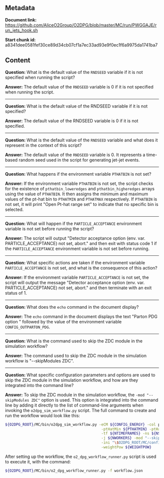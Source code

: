 ## Metadata

**Document link:** https://github.com/AliceO2Group/O2DPG/blob/master/MC/run/PWGGAJE/run_jets_hook.sh

**Start chunk id:** a8341dee0581fef30ce89d34cb07cf1a7ec33ad93e9f0ec1f6a9975da1741ba7

## Content

**Question:** What is the default value of the `RNDSEED` variable if it is not specified when running the script?

**Answer:** The default value of the `RNDSEED` variable is 0 if it is not specified when running the script.

---

**Question:** What is the default value of the RNDSEED variable if it is not specified?

**Answer:** The default value of the RNDSEED variable is 0 if it is not specified.

---

**Question:** What is the default value of the `RNDSEED` variable and what does it represent in the context of this script?

**Answer:** The default value of the `RNDSEED` variable is 0. It represents a time-based random seed used in the script for generating jet-jet events.

---

**Question:** What happens if the environment variable `PTHATBIN` is not set?

**Answer:** If the environment variable `PTHATBIN` is not set, the script checks for the existence of `pthatbin_loweredges` and `pthatbin_higheredges` arrays using the value of `PTHATBIN`. It then assigns the minimum and maximum values of the pt-hat bin to `PTHATMIN` and `PTHATMAX` respectively. If `PTHATBIN` is not set, it will print "Open Pt-hat range set" to indicate that no specific bin is selected.

---

**Question:** What will happen if the `PARTICLE_ACCEPTANCE` environment variable is not set before running the script?

**Answer:** The script will output "Detector acceptance option (env. var. PARTICLE_ACCEPTANCE) not set, abort." and then exit with status code 1 if the `PARTICLE_ACCEPTANCE` environment variable is not set before running.

---

**Question:** What specific actions are taken if the environment variable `PARTICLE_ACCEPTANCE` is not set, and what is the consequence of this action?

**Answer:** If the environment variable `PARTICLE_ACCEPTANCE` is not set, the script will output the message "Detector acceptance option (env. var. PARTICLE_ACCEPTANCE) not set, abort." and then terminate with an exit status of 1.

---

**Question:** What does the `echo` command in the document display?

**Answer:** The `echo` command in the document displays the text "Parton PDG option " followed by the value of the environment variable `CONFIG_OUTPARTON_PDG`.

---

**Question:** What is the command used to skip the ZDC module in the simulation workflow?

**Answer:** The command used to skip the ZDC module in the simulation workflow is "--skipModules ZDC".

---

**Question:** What specific configuration parameters and options are used to skip the ZDC module in the simulation workflow, and how are they integrated into the command line?

**Answer:** To skip the ZDC module in the simulation workflow, the `-mod "--skipModules ZDC"` option is used. This option is integrated into the command line by adding it directly to the list of command-line arguments when invoking the `o2dpg_sim_workflow.py` script. The full command to create and run the workflow would look like this:

```bash
${O2DPG_ROOT}/MC/bin/o2dpg_sim_workflow.py -eCM ${CONFIG_ENERGY} -col pp -gen pythia8 -proc "jets" \
                                            -ptHatMin ${PTHATMIN} -ptHatMax ${PTHATMAX}          \
                                            -tf ${NTIMEFRAMES} -ns ${NSIGEVENTS} -e ${SIMENGINE} \
                                            -j ${NWORKERS} -mod "--skipModules ZDC"              \
                                            -ini "\$O2DPG_ROOT/MC/config/PWGGAJE/ini/hook_jets.ini" \
                                            -weightPow ${WEIGHTPOW}
```

After setting up the workflow, the `o2_dpg_workflow_runner.py` script is used to execute it, with the command:

```bash
${O2DPG_ROOT}/MC/bin/o2_dpg_workflow_runner.py -f workflow.json
```